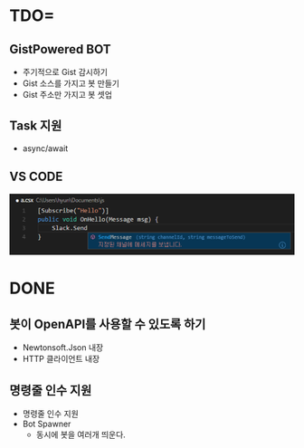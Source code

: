 TDO=
====

GistPowered BOT
----
* 주기적으로 Gist 감시하기
* Gist 소스를 가지고 봇 만들기
* Gist 주소만 가지고 봇 셋업

Task 지원
----
* async/await

VS CODE
----
![ext](vscode_ext.png)

DONE
====

봇이 OpenAPI를 사용할 수 있도록 하기
----
* Newtonsoft.Json 내장
* HTTP 클라이언트 내장

명령줄 인수 지원
----
* 명령줄 인수 지원
* Bot Spawner
  * 동시에 봇을 여러개 띄운다.
